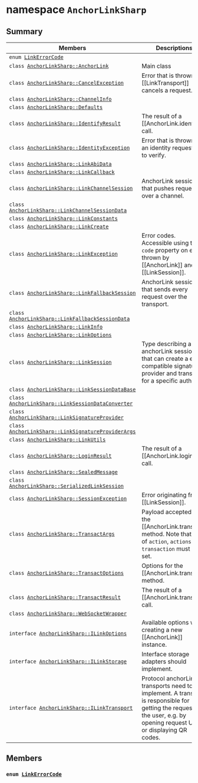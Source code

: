 # namespace `AnchorLinkSharp` 

## Summary

 Members                        | Descriptions                                
--------------------------------|---------------------------------------------
`enum `[`LinkErrorCode`](#namespace_anchor_link_sharp_1a92a85044068cecc9fbc18797e0626208)            | 
`class `[`AnchorLinkSharp::AnchorLink`](.github/workflows/documentation/md/AnchorLinkSharp--AnchorLink.md#class_anchor_link_sharp_1_1_anchor_link) | Main class
`class `[`AnchorLinkSharp::CancelException`](.github/workflows/documentation/md/AnchorLinkSharp--CancelException.md#class_anchor_link_sharp_1_1_cancel_exception) | Error that is thrown if a [[LinkTransport]] cancels a request.
`class `[`AnchorLinkSharp::ChannelInfo`](.github/workflows/documentation/md/AnchorLinkSharp--ChannelInfo.md#class_anchor_link_sharp_1_1_channel_info) | 
`class `[`AnchorLinkSharp::Defaults`](.github/workflows/documentation/md/AnchorLinkSharp--Defaults.md#class_anchor_link_sharp_1_1_defaults) | 
`class `[`AnchorLinkSharp::IdentifyResult`](.github/workflows/documentation/md/AnchorLinkSharp--IdentifyResult.md#class_anchor_link_sharp_1_1_identify_result) | The result of a [[AnchorLink.identify]] call.
`class `[`AnchorLinkSharp::IdentityException`](.github/workflows/documentation/md/AnchorLinkSharp--IdentityException.md#class_anchor_link_sharp_1_1_identity_exception) | Error that is thrown if an identity request fails to verify.
`class `[`AnchorLinkSharp::LinkAbiData`](.github/workflows/documentation/md/AnchorLinkSharp--LinkAbiData.md#class_anchor_link_sharp_1_1_link_abi_data) | 
`class `[`AnchorLinkSharp::LinkCallback`](.github/workflows/documentation/md/AnchorLinkSharp--LinkCallback.md#class_anchor_link_sharp_1_1_link_callback) | 
`class `[`AnchorLinkSharp::LinkChannelSession`](.github/workflows/documentation/md/AnchorLinkSharp--LinkChannelSession.md#class_anchor_link_sharp_1_1_link_channel_session) | AnchorLink session that pushes requests over a channel.
`class `[`AnchorLinkSharp::LinkChannelSessionData`](.github/workflows/documentation/md/AnchorLinkSharp--LinkChannelSessionData.md#class_anchor_link_sharp_1_1_link_channel_session_data) | 
`class `[`AnchorLinkSharp::LinkConstants`](.github/workflows/documentation/md/AnchorLinkSharp--LinkConstants.md#class_anchor_link_sharp_1_1_link_constants) | 
`class `[`AnchorLinkSharp::LinkCreate`](.github/workflows/documentation/md/AnchorLinkSharp--LinkCreate.md#class_anchor_link_sharp_1_1_link_create) | 
`class `[`AnchorLinkSharp::LinkException`](.github/workflows/documentation/md/AnchorLinkSharp--LinkException.md#class_anchor_link_sharp_1_1_link_exception) | Error codes. Accessible using the `code` property on errors thrown by [[AnchorLink]] and [[LinkSession]].
`class `[`AnchorLinkSharp::LinkFallbackSession`](.github/workflows/documentation/md/AnchorLinkSharp--LinkFallbackSession.md#class_anchor_link_sharp_1_1_link_fallback_session) | AnchorLink session that sends every request over the transport.
`class `[`AnchorLinkSharp::LinkFallbackSessionData`](.github/workflows/documentation/md/AnchorLinkSharp--LinkFallbackSessionData.md#class_anchor_link_sharp_1_1_link_fallback_session_data) | 
`class `[`AnchorLinkSharp::LinkInfo`](.github/workflows/documentation/md/AnchorLinkSharp--LinkInfo.md#class_anchor_link_sharp_1_1_link_info) | 
`class `[`AnchorLinkSharp::LinkOptions`](.github/workflows/documentation/md/AnchorLinkSharp--LinkOptions.md#class_anchor_link_sharp_1_1_link_options) | 
`class `[`AnchorLinkSharp::LinkSession`](.github/workflows/documentation/md/AnchorLinkSharp--LinkSession.md#class_anchor_link_sharp_1_1_link_session) | Type describing a anchorLink session that can create a eosjs compatible signature provider and transact for a specific auth.
`class `[`AnchorLinkSharp::LinkSessionDataBase`](.github/workflows/documentation/md/AnchorLinkSharp--LinkSessionDataBase.md#class_anchor_link_sharp_1_1_link_session_data_base) | 
`class `[`AnchorLinkSharp::LinkSessionDataConverter`](.github/workflows/documentation/md/AnchorLinkSharp--LinkSessionDataConverter.md#class_anchor_link_sharp_1_1_link_session_data_converter) | 
`class `[`AnchorLinkSharp::LinkSignatureProvider`](.github/workflows/documentation/md/AnchorLinkSharp--LinkSignatureProvider.md#class_anchor_link_sharp_1_1_link_signature_provider) | 
`class `[`AnchorLinkSharp::LinkSignatureProviderArgs`](.github/workflows/documentation/md/AnchorLinkSharp--LinkSignatureProviderArgs.md#class_anchor_link_sharp_1_1_link_signature_provider_args) | 
`class `[`AnchorLinkSharp::LinkUtils`](.github/workflows/documentation/md/AnchorLinkSharp--LinkUtils.md#class_anchor_link_sharp_1_1_link_utils) | 
`class `[`AnchorLinkSharp::LoginResult`](.github/workflows/documentation/md/AnchorLinkSharp--LoginResult.md#class_anchor_link_sharp_1_1_login_result) | The result of a [[AnchorLink.login]] call.
`class `[`AnchorLinkSharp::SealedMessage`](.github/workflows/documentation/md/AnchorLinkSharp--SealedMessage.md#class_anchor_link_sharp_1_1_sealed_message) | 
`class `[`AnchorLinkSharp::SerializedLinkSession`](.github/workflows/documentation/md/AnchorLinkSharp--SerializedLinkSession.md#class_anchor_link_sharp_1_1_serialized_link_session) | 
`class `[`AnchorLinkSharp::SessionException`](.github/workflows/documentation/md/AnchorLinkSharp--SessionException.md#class_anchor_link_sharp_1_1_session_exception) | Error originating from a [[LinkSession]].
`class `[`AnchorLinkSharp::TransactArgs`](.github/workflows/documentation/md/AnchorLinkSharp--TransactArgs.md#class_anchor_link_sharp_1_1_transact_args) | Payload accepted by the [[AnchorLink.transact]] method. Note that one of `action`, `actions` or `transaction` must be set.
`class `[`AnchorLinkSharp::TransactOptions`](.github/workflows/documentation/md/AnchorLinkSharp--TransactOptions.md#class_anchor_link_sharp_1_1_transact_options) | Options for the [[AnchorLink.transact]] method.
`class `[`AnchorLinkSharp::TransactResult`](.github/workflows/documentation/md/AnchorLinkSharp--TransactResult.md#class_anchor_link_sharp_1_1_transact_result) | The result of a [[AnchorLink.transact]] call.
`class `[`AnchorLinkSharp::WebSocketWrapper`](.github/workflows/documentation/md/AnchorLinkSharp--WebSocketWrapper.md#class_anchor_link_sharp_1_1_web_socket_wrapper) | 
`interface `[`AnchorLinkSharp::ILinkOptions`](#interface_anchor_link_sharp_1_1_i_link_options) | Available options when creating a new [[AnchorLink]] instance.
`interface `[`AnchorLinkSharp::ILinkStorage`](#interface_anchor_link_sharp_1_1_i_link_storage) | Interface storage adapters should implement.
`interface `[`AnchorLinkSharp::ILinkTransport`](#interface_anchor_link_sharp_1_1_i_link_transport) | Protocol anchorLink transports need to implement. A transport is responsible for getting the request to the user, e.g. by opening request URIs or displaying QR codes.

## Members

### `enum `[`LinkErrorCode`](#namespace_anchor_link_sharp_1a92a85044068cecc9fbc18797e0626208) 

